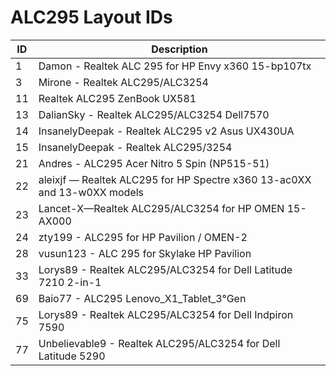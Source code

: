 # ALC295 Layout IDs

| ID | Description |
|---|---|
| 1 | Damon - Realtek ALC 295 for HP Envy x360 15-bp107tx |
| 3 | Mirone - Realtek ALC295/ALC3254 |
| 11 | Realtek ALC295 ZenBook UX581 |
| 13 | DalianSky - Realtek ALC295/ALC3254 Dell7570 |
| 14 | InsanelyDeepak - Realtek ALC295 v2 Asus UX430UA |
| 15 | InsanelyDeepak - Realtek ALC295/3254 |
| 21 | Andres - ALC295 Acer Nitro 5 Spin (NP515-51) |
| 22 | aleixjf — Realtek ALC295 for HP Spectre x360 13-ac0XX and 13-w0XX models |
| 23 | Lancet-X—Realtek ALC295/ALC3254 for HP OMEN 15-AX000 |
| 24 | zty199 - ALC295 for HP Pavilion / OMEN-2 |
| 28 | vusun123 - ALC 295 for Skylake HP Pavilion |
| 33 | Lorys89 - Realtek ALC295/ALC3254 for Dell Latitude 7210 2-in-1 |
| 69 | Baio77 - ALC295 Lenovo_X1_Tablet_3°Gen |
| 75 | Lorys89 - Realtek ALC295/ALC3254 for Dell Indpiron 7590 |
| 77 | Unbelievable9 - Realtek ALC295/ALC3254 for Dell Latitude 5290 |

